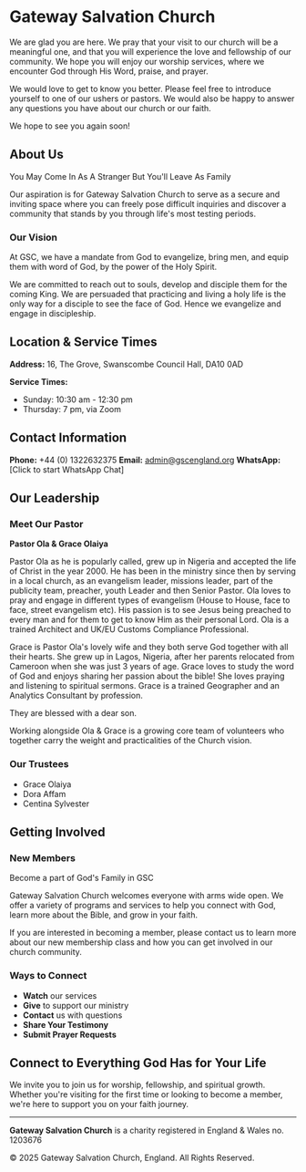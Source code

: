 # Gateway Salvation Church

We are glad you are here. We pray that your visit to our church will be a meaningful one, and that you will experience the love and fellowship of our community. We hope you will enjoy our worship services, where we encounter God through His Word, praise, and prayer.

We would love to get to know you better. Please feel free to introduce yourself to one of our ushers or pastors. We would also be happy to answer any questions you have about our church or our faith.

We hope to see you again soon!

## About Us

You May Come In As A Stranger But You'll Leave As Family

Our aspiration is for Gateway Salvation Church to serve as a secure and inviting space where you can freely pose difficult inquiries and discover a community that stands by you through life's most testing periods.

### Our Vision

At GSC, we have a mandate from God to evangelize, bring men, and equip them with word of God, by the power of the Holy Spirit.

We are committed to reach out to souls, develop and disciple them for the coming King. We are persuaded that practicing and living a holy life is the only way for a disciple to see the face of God. Hence we evangelize and engage in discipleship.

## Location & Service Times

**Address:**
16, The Grove,
Swanscombe Council Hall,
DA10 0AD

**Service Times:**

- Sunday: 10:30 am - 12:30 pm
- Thursday: 7 pm, via Zoom

## Contact Information

**Phone:** +44 (0) 1322632375
**Email:** admin@gscengland.org
**WhatsApp:** [Click to start WhatsApp Chat]

## Our Leadership

### Meet Our Pastor

**Pastor Ola & Grace Olaiya**

Pastor Ola as he is popularly called, grew up in Nigeria and accepted the life of Christ in the year 2000. He has been in the ministry since then by serving in a local church, as an evangelism leader, missions leader, part of the publicity team, preacher, youth Leader and then Senior Pastor. Ola loves to pray and engage in different types of evangelism (House to House, face to face, street evangelism etc). His passion is to see Jesus being preached to every man and for them to get to know Him as their personal Lord. Ola is a trained Architect and UK/EU Customs Compliance Professional.

Grace is Pastor Ola's lovely wife and they both serve God together with all their hearts. She grew up in Lagos, Nigeria, after her parents relocated from Cameroon when she was just 3 years of age. Grace loves to study the word of God and enjoys sharing her passion about the bible! She loves praying and listening to spiritual sermons. Grace is a trained Geographer and an Analytics Consultant by profession.

They are blessed with a dear son.

Working alongside Ola & Grace is a growing core team of volunteers who together carry the weight and practicalities of the Church vision.

### Our Trustees

- Grace Olaiya
- Dora Affam
- Centina Sylvester

## Getting Involved

### New Members

Become a part of God's Family in GSC

Gateway Salvation Church welcomes everyone with arms wide open. We offer a variety of programs and services to help you connect with God, learn more about the Bible, and grow in your faith.

If you are interested in becoming a member, please contact us to learn more about our new membership class and how you can get involved in our church community.

### Ways to Connect

- **Watch** our services
- **Give** to support our ministry
- **Contact** us with questions
- **Share Your Testimony**
- **Submit Prayer Requests**

## Connect to Everything God Has for Your Life

We invite you to join us for worship, fellowship, and spiritual growth. Whether you're visiting for the first time or looking to become a member, we're here to support you on your faith journey.

---

**Gateway Salvation Church** is a charity registered in England & Wales no. 1203676

© 2025 Gateway Salvation Church, England. All Rights Reserved.
